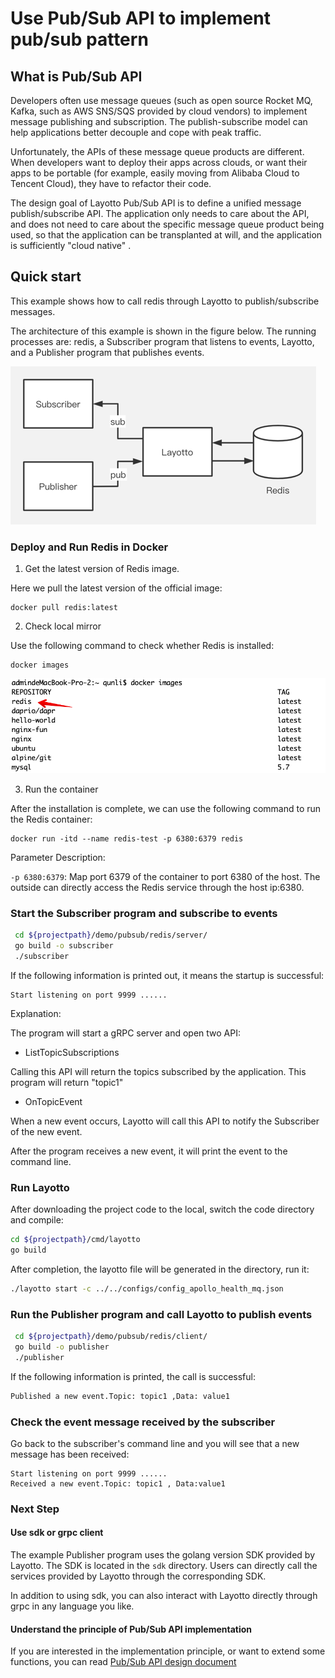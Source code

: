 # Use Pub/Sub API to implement pub/sub pattern
## What is Pub/Sub API
Developers often use message queues (such as open source Rocket MQ, Kafka, such as AWS SNS/SQS provided by cloud vendors) to implement message publishing and subscription. The publish-subscribe model can help applications better decouple and cope with peak traffic.

Unfortunately, the APIs of these message queue products are different. When developers want to deploy their apps across clouds, or want their apps to be portable (for example, easily moving from Alibaba Cloud to Tencent Cloud), they have to refactor their code.

The design goal of Layotto Pub/Sub API is to define a unified message publish/subscribe API. The application only needs to care about the API, and does not need to care about the specific message queue product being used, so that the application can be transplanted at will, and the application is sufficiently "cloud native" .

## Quick start
This example shows how to call redis through Layotto to publish/subscribe messages.

The architecture of this example is shown in the figure below. The running processes are: redis, a Subscriber program that listens to events, Layotto, and a Publisher program that publishes events.

![img_1.png](../../../img/mq/start/img_1.png)

### Deploy and Run Redis in Docker

1. Get the latest version of Redis image.
   
Here we pull the latest version of the official image:

```shell
docker pull redis:latest
```

2. Check local mirror

Use the following command to check whether Redis is installed:

```shell
docker images
```
![img.png](../../../img/mq/start/img.png)

3. Run the container

After the installation is complete, we can use the following command to run the Redis container:

```shell
docker run -itd --name redis-test -p 6380:6379 redis
```

Parameter Description:

`-p 6380:6379`: Map port 6379 of the container to port 6380 of the host. The outside can directly access the Redis service through the host ip:6380.

### Start the Subscriber program and subscribe to events
```bash
 cd ${projectpath}/demo/pubsub/redis/server/
 go build -o subscriber
 ./subscriber
```
If the following information is printed out, it means the startup is successful:

```shell
Start listening on port 9999 ...... 
```

Explanation:

The program will start a gRPC server and open two API:

- ListTopicSubscriptions

Calling this API will return the topics subscribed by the application. This program will return "topic1"

- OnTopicEvent

When a new event occurs, Layotto will call this API to notify the Subscriber of the new event.

After the program receives a new event, it will print the event to the command line.

### Run Layotto

After downloading the project code to the local, switch the code directory and compile:

```bash
cd ${projectpath}/cmd/layotto
go build
```

After completion, the layotto file will be generated in the directory, run it:

```bash
./layotto start -c ../../configs/config_apollo_health_mq.json
```

### Run the Publisher program and call Layotto to publish events

```bash
 cd ${projectpath}/demo/pubsub/redis/client/
 go build -o publisher
 ./publisher
```

If the following information is printed, the call is successful:

```bash
Published a new event.Topic: topic1 ,Data: value1 
```

### Check the event message received by the subscriber

Go back to the subscriber's command line and you will see that a new message has been received:

```shell
Start listening on port 9999 ...... 
Received a new event.Topic: topic1 , Data:value1 
```

### Next Step
#### Use sdk or grpc client
The example Publisher program uses the golang version SDK provided by Layotto. The SDK is located in the `sdk` directory. Users can directly call the services provided by Layotto through the corresponding SDK.

In addition to using sdk, you can also interact with Layotto directly through grpc in any language you like.

#### Understand the principle of Pub/Sub API implementation

If you are interested in the implementation principle, or want to extend some functions, you can read [Pub/Sub API design document](en/design/pubsub/pubsub-api-and-compability-with-dapr-component.md)